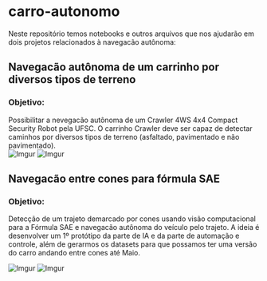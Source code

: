 # carro-autonomo
Neste repositório temos notebooks e outros arquivos que nos ajudarão em dois projetos relacionados à navegacão autônoma: 

## Navegacão autônoma de um carrinho por diversos tipos de terreno
### Objetivo: 
Possibilitar a nevegacão autônoma de um Crawler 4WS 4x4 Compact Security Robot pela UFSC. O carrinho Crawler deve ser capaz de detectar caminhos por diversos tipos de terreno (asfaltado, pavimentado e não pavimentado).  
![Imgur](https://i.imgur.com/BDDELt6.jpg)
![Imgur](https://i.imgur.com/AJIxM1i.jpg)

                                                                                        
## Navegacão entre cones para fórmula SAE
### Objetivo: 
Detecção de um trajeto demarcado por cones usando visão computacional para a Fórmula SAE e navegacão autônoma do veículo pelo trajeto. A ideia é desenvolver um 1º protótipo da parte de IA e da parte de automação e controle, além de gerarmos os datasets para que possamos ter uma versão do carro andando entre cones até Maio.

![Imgur](https://i.imgur.com/s7KjlU3.jpg)
![Imgur](https://i.imgur.com/KUR9tc8.jpg)
